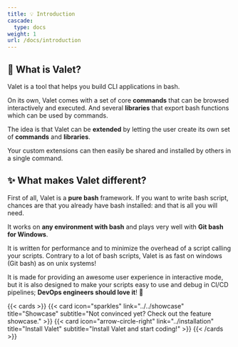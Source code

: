 ```yaml
---
title: 💡 Introduction
cascade:
  type: docs
weight: 1
url: /docs/introduction
---
```


## 🤔 What is Valet?

Valet is a tool that helps you build CLI applications in bash.

On its own, Valet comes with a set of core **commands** that can be browsed interactively and executed. And several **libraries** that export bash functions which can be used by commands.

The idea is that Valet can be **extended** by letting the user create its own set of **commands** and **libraries**.

Your custom extensions can then easily be shared and installed by others in a single command.

## ✨ What makes Valet different?

First of all, Valet is a **pure bash** framework. If you want to write bash script, chances are that you already have bash installed: and that is all you will need.

It works on **any environment with bash** and plays very well with **Git bash for Windows**.

It is written for performance and to minimize the overhead of a script calling your scripts. Contrary to a lot of bash scripts, Valet is as fast on windows (Git bash) as on unix systems!

It is made for providing an awesome user experience in interactive mode, but it is also designed to make your scripts easy to use and debug in CI/CD pipelines; **DevOps engineers should love it**! 💖

{{< cards >}}
  {{< card icon="sparkles" link="../../showcase" title="Showcase" subtitle="Not convinced yet? Check out the feature showcase." >}}
  {{< card icon="arrow-circle-right" link="../installation" title="Install Valet" subtitle="Install Valet and start coding!" >}}
{{< /cards >}}

